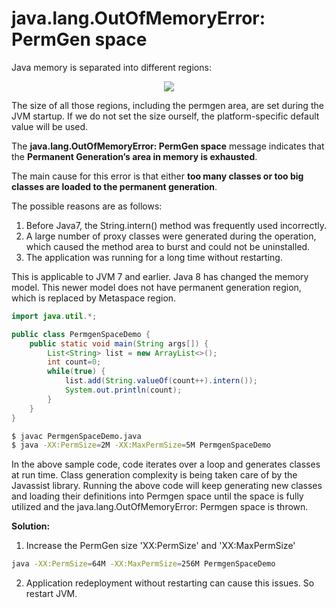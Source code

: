 # java.lang.OutOfMemoryError: PermGen space

Java memory is separated into different regions:

<p align="center">
  <img src="https://github.com/rangareddy/ranga-java-oom/blob/main/images/OOM_Permgen.png">
</p>

The size of all those regions, including the permgen area, are set during the JVM startup. If we do not set the size ourself, the platform-specific default value will be used.

The **java.lang.OutOfMemoryError: PermGen space** message indicates that the **Permanent Generation’s area in memory is exhausted**.

The main cause for this error is that either **too many classes or too big classes are loaded to the permanent generation**. 

The possible reasons are as follows:
1. Before Java7, the String.intern() method was frequently used incorrectly.
2. A large number of proxy classes were generated during the operation, which caused the method area to burst and could not be uninstalled.
3. The application was running for a long time without restarting.

This is applicable to JVM 7 and earlier. Java 8 has changed the memory model. This newer model does not have permanent generation region, which is replaced by Metaspace region. 

```java
import java.util.*;

public class PermgenSpaceDemo {
    public static void main(String args[]) {
        List<String> list = new ArrayList<>();
        int count=0;
        while(true) {
            list.add(String.valueOf(count++).intern());
            System.out.println(count);
        }
    }
}
```

```sh
$ javac PermgenSpaceDemo.java
$ java -XX:PermSize=2M -XX:MaxPermSize=5M PermgenSpaceDemo
```

In the above sample code, code iterates over a loop and generates classes at run time. Class generation complexity is being taken care of by the Javassist library.
Running the above code will keep generating new classes and loading their definitions into Permgen space until the space is fully utilized and the java.lang.OutOfMemoryError: Permgen space is thrown.

**Solution:**
1. Increase the PermGen size 'XX:PermSize' and 'XX:MaxPermSize'
```sh
java -XX:PermSize=64M -XX:MaxPermSize=256M PermgenSpaceDemo
```
2. Application redeployment without restarting can cause this issues. So restart JVM.
